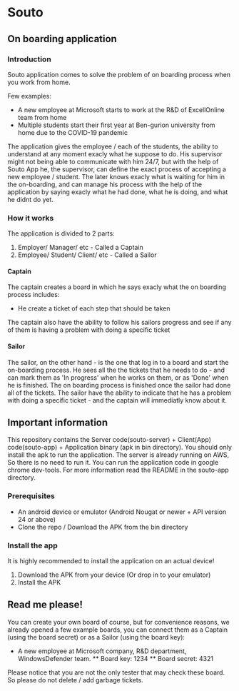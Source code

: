 # Souto
## On boarding application

### Introduction
Souto application comes to solve the problem of on boarding process when you work from home.

Few examples: 
* A new employee at Microsoft starts to work at the R&D of ExcellOnline team from home
* Multiple students start their first year at Ben-gurion university from home due to the COVID-19 pandemic

The application gives the employee / each of the students, the ability to understand at any moment exacly what he suppose to do.
His supervisor might not being able to communicate with him 24/7, but with the help of Souto App he, the supervisor, can define the exact process of accepting a new employee / student.
The later knows exacly what is waiting for him in the on-boarding, and can manage his process with the help of the application by saying exacly what he had done, what he is doing, and what he didnt do yet.

### How it works
The application is divided to 2 parts:
1. Employer/ Manager/ etc - Called a Captain
2. Employee/ Student/ Client/ etc - Called a Sailor

#### Captain
The captain creates a board in which he says exacly what the on boarding process includes:
* He create a ticket of each step that should be taken

The captain also have the ability to follow his sailors progress and see if any of them is having a problem with doing a specific ticket

#### Sailor
The sailor, on the other hand - is the one that log in to a board and start the on-boarding process. He sees all the the tickets that he needs to do - and can mark them as 'In progress' when he works on them, or as 'Done' when he is finished.
The on boarding process is finished once the sailor had done all of the tickets.
The sailor have the ability to indicate that he has a problem with doing a specific ticket - and the captain will immediatly know about it.


## Important information
This repository contains the Server code(souto-server) + Client(App) code(souto-app) + Application binary (apk in bin directory).
You should only install the apk to run the application. The server is already running on AWS, So there is no need to run it.
You can run the application code in google chrome dev-tools. For more information read the README in the souto-app directory.

### Prerequisites
* An android device or emulator (Android Nougat or newer + API version 24 or above)
* Clone the repo / Download the APK from the bin directory

### Install the app
It is highly recommended to install the application on an actual device!

1. Download the APK from your device (Or drop in to your emulator)
2. Install the APK

## Read me please!
You can create your own board of course, but for convenience reasons, we already opened a few example boards, you can connect them as a Captain (using the board secret) or as a Sailor (using the board key):
* A new employee at Microsoft company, R&D department, WindowsDefender team. 
** Board key: 1234
** Board secret: 4321

Please notice that you are not the only tester that may check these board. So please do not delete / add garbage tickets.
